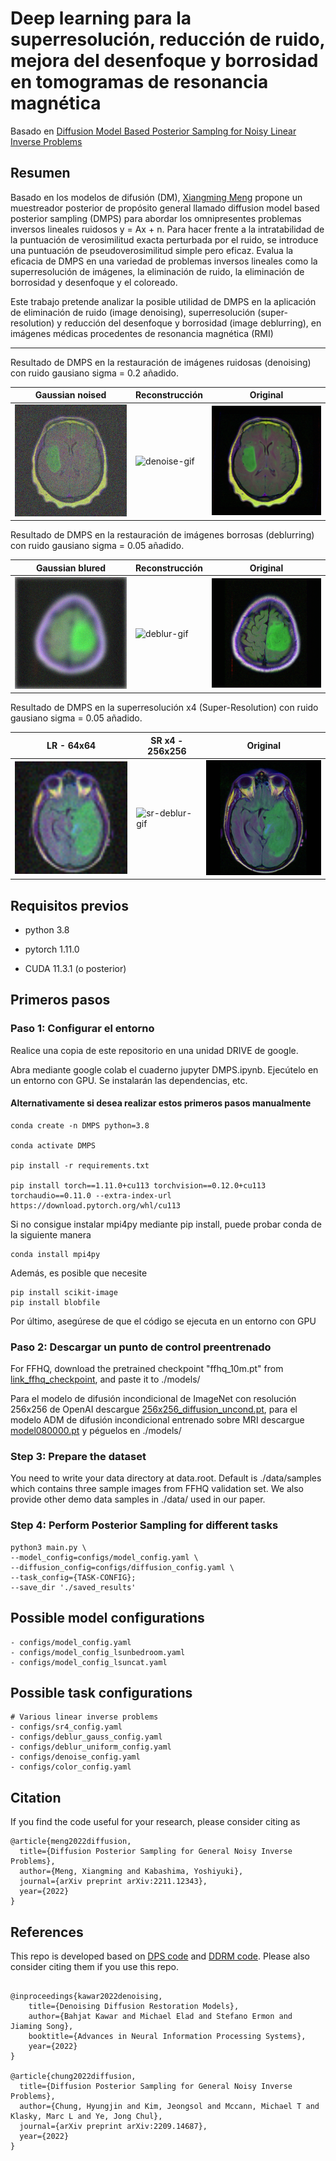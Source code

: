# Deep learning para la superresolución, reducción de ruido, mejora del desenfoque y borrosidad en tomogramas de resonancia magnética

Basado en [Diffusion Model Based Posterior Samplng for Noisy Linear Inverse Problems](https://arxiv.org/abs/2211.12343)


## Resumen
Basado en los modelos de difusión (DM), [Xiangming Meng](https://github.com/mengxiangming/dmps) propone un muestreador posterior de propósito general llamado diffusion model based posterior sampling (DMPS) para abordar los omnipresentes problemas inversos lineales ruidosos y = Ax + n. Para hacer frente a la intratabilidad de la puntuación de verosimilitud exacta perturbada por el ruido, se introduce una puntuación de pseudoverosimilitud simple pero eficaz. Evalua la eficacia de DMPS en una variedad de problemas inversos lineales como la superresolución de imágenes, la eliminación de ruido, la eliminación de borrosidad y desenfoque y el coloreado.



Este trabajo pretende analizar la posible utilidad de DMPS en la aplicación de eliminación de ruido (image denoising), superresolución (super-resolution) y reducción del desenfoque y borrosidad (image deblurring), en imágenes médicas procedentes de resonancia magnética (RMI)


-----------------------------------------------------------------------------------------
Resultado de DMPS en la restauración de imágenes ruidosas (denoising) con ruido gausiano sigma = 0.2 añadido.

| Gaussian noised                                                                                | Reconstrucción                                                                               | Original                                                                                       |
|------------------------------------------------------------------------------------------------|----------------------------------------------------------------------------------------------|------------------------------------------------------------------------------------------------|
| ![denoise-input-img](saved_results/model080000/denoise/gaussian/0.2/input/00001.png "Entrada") | ![denoise-gif](saved_results/model080000/denoise/gaussian/0.2/gif/00001.gif "Reconstrucción") | ![denoise-truth-img](saved_results/model080000/denoise/gaussian/0.2/truth/00001.png "Original") |

Resultado de DMPS en la restauración de imágenes borrosas (deblurring) con ruido gausiano sigma = 0.05 añadido.

| Gaussian blured                                                                               | Reconstrucción                                                                               | Original                                                                                       |
|-----------------------------------------------------------------------------------------------|----------------------------------------------------------------------------------------------|------------------------------------------------------------------------------------------------|
| ![deblur-input-img](saved_results/model080000/deblur/gaussian/0.05/input/00002.png "Entrada") | ![deblur-gif](saved_results/model080000/deblur/gaussian/0.05/gif/00002.gif "Reconstrucción") | ![deblur-truth-img](saved_results/model080000/deblur/gaussian/0.05/truth/00002.png "Original") |

Resultado de DMPS en la superresolución x4 (Super-Resolution) con ruido gausiano sigma = 0.05 añadido.

| LR -  64x64                                                                                                        | SR x4 - 256x256                                                                                     | Original                                                                                       |
|--------------------------------------------------------------------------------------------------------------------|-----------------------------------------------------------------------------------------------------|------------------------------------------------------------------------------------------------|
| <img src="saved_results/model080000/super_resolution/x4/0.05/input/00004.png" alt="Entrada" style="width:256px;"/> | ![sr-deblur-gif](saved_results/model080000/super_resolution/x4/0.05/gif/00004.gif "Reconstrucción") | ![sr-truth-img](saved_results/model080000/super_resolution/x4/0.05/truth/00004.png "Original") |

## Requisitos previos
- python 3.8

- pytorch 1.11.0

- CUDA 11.3.1 (o posterior)




## Primeros pasos 



### Paso 1: Configurar el entorno

Realice una copia de este repositorio en una unidad DRIVE de google.

Abra mediante google colab el cuaderno jupyter DMPS.ipynb. Ejecútelo en un entorno con GPU. Se instalarán las dependencias, etc.

#### Alternativamente si desea realizar estos primeros pasos manualmente
```
conda create -n DMPS python=3.8

conda activate DMPS

pip install -r requirements.txt

pip install torch==1.11.0+cu113 torchvision==0.12.0+cu113 torchaudio==0.11.0 --extra-index-url https://download.pytorch.org/whl/cu113
```

Si no consigue instalar mpi4py mediante pip install, puede probar conda de la siguiente manera
```
conda install mpi4py
```

Además, es posible que necesite

```
pip install scikit-image
pip install blobfile
```

Por último, asegúrese de que el código se ejecuta en un entorno con GPU  


### Paso 2: Descargar un punto de control preentrenado
For FFHQ, download the pretrained checkpoint "ffhq_10m.pt"  from  [link_ffhq_checkpoint](https://drive.google.com/drive/folders/1jElnRoFv7b31fG0v6pTSQkelbSX3xGZh?usp=sharing), and paste it to ./models/


Para el modelo de difusión incondicional de ImageNet con resolución 256x256 de OpenAI descargue 
[256x256_diffusion_uncond.pt](https://openaipublic.blob.core.windows.net/diffusion/jul-2021/256x256_diffusion_uncond.pt), 
para el modelo ADM de difusión incondicional entrenado sobre MRI descargue 
[model080000.pt](https://drive.google.com/file/d/1xw8uKK8OQEYzv2KuUg9wo-vMF7rwjr1D/view?usp=share_link)
y péguelos en ./models/

### Step 3:  Prepare the dataset
You need to write your data directory at data.root. Default is ./data/samples which contains three sample images from FFHQ validation set. We also provide other demo data samples in ./data/ used in our paper.

### Step 4: Perform Posterior Sampling for different tasks 

```
python3 main.py \
--model_config=configs/model_config.yaml \
--diffusion_config=configs/diffusion_config.yaml \
--task_config={TASK-CONFIG};
--save_dir './saved_results'
```



## Possible model configurations

```
- configs/model_config.yaml 
- configs/model_config_lsunbedroom.yaml
- configs/model_config_lsuncat.yaml

```


## Possible task configurations
```
# Various linear inverse problems
- configs/sr4_config.yaml
- configs/deblur_gauss_config.yaml
- configs/deblur_uniform_config.yaml
- configs/denoise_config.yaml
- configs/color_config.yaml

```


## Citation 
If you find the code useful for your research, please consider citing as 

```
@article{meng2022diffusion,
  title={Diffusion Posterior Sampling for General Noisy Inverse Problems},
  author={Meng, Xiangming and Kabashima, Yoshiyuki},
  journal={arXiv preprint arXiv:2211.12343},
  year={2022}
}

```


## References

This repo is developed based on  [DPS code](https://github.com/DPS2022/diffusion-posterior-sampling) and  [DDRM code](https://github.com/bahjat-kawar/ddrm). Please also consider citing them if you use this repo. 
```

@inproceedings{kawar2022denoising,
    title={Denoising Diffusion Restoration Models},
    author={Bahjat Kawar and Michael Elad and Stefano Ermon and Jiaming Song},
    booktitle={Advances in Neural Information Processing Systems},
    year={2022}
}

@article{chung2022diffusion,
  title={Diffusion Posterior Sampling for General Noisy Inverse Problems},
  author={Chung, Hyungjin and Kim, Jeongsol and Mccann, Michael T and Klasky, Marc L and Ye, Jong Chul},
  journal={arXiv preprint arXiv:2209.14687},
  year={2022}
}

```
